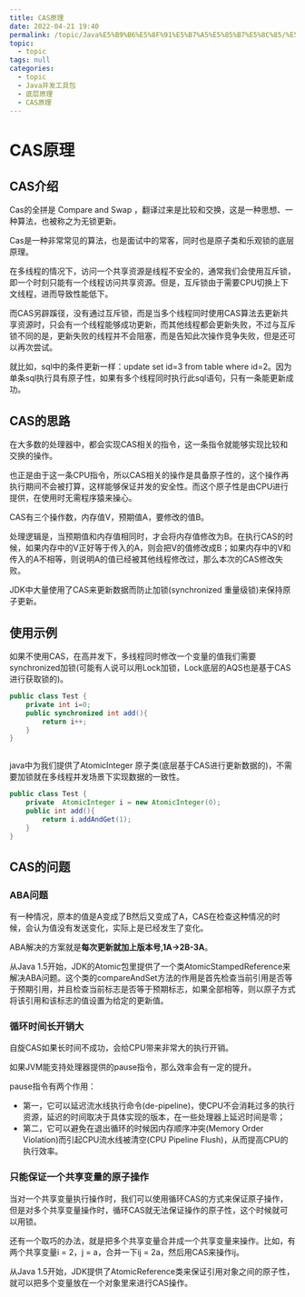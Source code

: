 ```yaml
---
title: CAS原理
date: 2022-04-21 19:40
permalink: /topic/Java%E5%B9%B6%E5%8F%91%E5%B7%A5%E5%85%B7%E5%8C%85/%E5%BA%95%E5%B1%82%E5%8E%9F%E7%90%86/CAS%E5%8E%9F%E7%90%86
topic: 
  - topic
tags: null
categories: 
  - topic
  - Java并发工具包
  - 底层原理
  - CAS原理
---
```

# CAS原理

## CAS介绍

Cas的全拼是 Compare and Swap ，翻译过来是比较和交换，这是一种思想、一种算法，也被称之为无锁更新。

Cas是一种非常常见的算法，也是面试中的常客，同时也是原子类和乐观锁的底层原理。

在多线程的情况下，访问一个共享资源是线程不安全的，通常我们会使用互斥锁，即一个时刻只能有一个线程访问共享资源。但是，互斥锁由于需要CPU切换上下文线程，进而导致性能低下。

而CAS另辟蹊径，没有通过互斥锁，而是当多个线程同时使用CAS算法去更新共享资源时，只会有一个线程能够成功更新，而其他线程都会更新失败，不过与互斥锁不同的是，更新失败的线程并不会阻塞，而是告知此次操作竞争失败，但是还可以再次尝试。

就比如，sql中的条件更新一样：update set id=3 from table where id=2。因为单条sql执行具有原子性，如果有多个线程同时执行此sql语句，只有一条能更新成功。

## CAS的思路

在大多数的处理器中，都会实现CAS相关的指令，这一条指令就能够实现比较和交换的操作。

也正是由于这一条CPU指令，所以CAS相关的操作是具备原子性的，这个操作再执行期间不会被打算，这样能够保证并发的安全性。而这个原子性是由CPU进行提供，在使用时无需程序猿来操心。

CAS有三个操作数，内存值V，预期值A，要修改的值B。

处理逻辑是，当预期值和内存值相同时，才会将内存值修改为B。在执行CAS的时候，如果内存中的V正好等于传入的A，则会把V的值修改成B；如果内存中的V和传入的A不相等，则说明A的值已经被其他线程修改过，那么本次的CAS修改失败。

JDK中大量使用了CAS来更新数据而防止加锁(synchronized 重量级锁)来保持原子更新。

## 使用示例

如果不使用CAS，在高并发下，多线程同时修改一个变量的值我们需要synchronized加锁(可能有人说可以用Lock加锁，Lock底层的AQS也是基于CAS进行获取锁的)。

```java
public class Test {
    private int i=0;
    public synchronized int add(){
        return i++;
    }
}
    
```

java中为我们提供了AtomicInteger 原子类(底层基于CAS进行更新数据的)，不需要加锁就在多线程并发场景下实现数据的一致性。

```java
public class Test {
    private  AtomicInteger i = new AtomicInteger(0);
    public int add(){
        return i.addAndGet(1);
    }
}    
```

## CAS的问题

### ABA问题

有一种情况，原本的值是A变成了B然后又变成了A，CAS在检查这种情况的时候，会认为值没有发送变化，实际上是已经发生了变化。

ABA解决的方案就是**每次更新就加上版本号,1A-&gt;2B-3A**。

从Java 1.5开始，JDK的Atomic包里提供了一个类AtomicStampedReference来解决ABA问题。这个类的compareAndSet方法的作用是首先检查当前引用是否等于预期引用，并且检查当前标志是否等于预期标志，如果全部相等，则以原子方式将该引用和该标志的值设置为给定的更新值。

### 循环时间长开销大

自旋CAS如果长时间不成功，会给CPU带来非常大的执行开销。

如果JVM能支持处理器提供的pause指令，那么效率会有一定的提升。

pause指令有两个作用：

+ 第一，它可以延迟流水线执行命令(de-pipeline)，使CPU不会消耗过多的执行资源，延迟的时间取决于具体实现的版本，在一些处理器上延迟时间是零；
+ 第二，它可以避免在退出循环的时候因内存顺序冲突(Memory Order Violation)而引起CPU流水线被清空(CPU Pipeline Flush)，从而提高CPU的执行效率。

### 只能保证一个共享变量的原子操作

当对一个共享变量执行操作时，我们可以使用循环CAS的方式来保证原子操作，但是对多个共享变量操作时，循环CAS就无法保证操作的原子性，这个时候就可以用锁。

还有一个取巧的办法，就是把多个共享变量合并成一个共享变量来操作。比如，有两个共享变量i = 2，j = a，合并一下ij = 2a，然后用CAS来操作ij。

从Java 1.5开始，JDK提供了AtomicReference类来保证引用对象之间的原子性，就可以把多个变量放在一个对象里来进行CAS操作。
